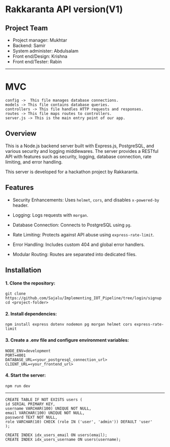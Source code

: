 # Rakkaranta API version(V1)

## **Project Team**

- Project manager: Mukhtar
- Backend: Samir
- System administer: Abdulsalam
- Front end/Design: Krishna
- Front end/Tester: Rabin

---

# MVC

```
config ->  This file manages database connections.
models -> This file contains database queries.
controllers -> This file handles HTTP requests and responses.
routes -> This file maps routes to controllers.
server.js -> This is the main entry point of our app.
```

## **Overview**

This is a Node.js backend server built with Express.js, PostgreSQL, and various security and logging middlewares. The server provides a RESTful API with features such as security, logging, database connection, rate limiting, and error handling.

This server is developed for a hackathon project by Rakkaranta.

## Features

- Security Enhancements: Uses `helmet`, `cors`, and disables `x-powered-by` header.

- Logging: Logs requests with `morgan`.

- Database Connection: Connects to PostgreSQL using `pg`.

- Rate Limiting: Protects against API abuse using `express-rate-limit`.

- Error Handling: Includes custom 404 and global error handlers.

- Modular Routing: Routes are separated into dedicated files.

## Installation

#### 1. Clone the repository:

```
git clone https://github.com/Sajalu/Implementing_IOT_Pipeline/tree/login/signup
cd <project-folder>
```

#### 2. Install dependencies:

```
npm install express dotenv nodemon pg morgan helmet cors express-rate-limit
```

#### 3. Create a .env file and configure environment variables:

```
NODE_ENV=development
PORT=4001
DATABASE_URL=<your_postgresql_connection_url>
CLIENT_URL=<your_frontend_url>
```

#### 4. Start the server:

```
npm run dev
```

---

```
CREATE TABLE IF NOT EXISTS users (
id SERIAL PRIMARY KEY,
username VARCHAR(100) UNIQUE NOT NULL,
email VARCHAR(100) UNIQUE NOT NULL,
password TEXT NOT NULL,
role VARCHAR(10) CHECK (role IN ('user', 'admin')) DEFAULT 'user'
);

CREATE INDEX idx_users_email ON users(email);
CREATE INDEX idx_users_username ON users(username);

```

